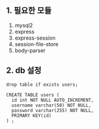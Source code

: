 ## 1. 필요한 모듈
1. mysql2
2. express
3. express-session
4. session-file-store
5. body-parser

## 2. db 설정
```
drop table if exists users;

CREATE TABLE users (
  id int NOT NULL AUTO_INCREMENT,
  username varchar(50) NOT NULL,
  password varchar(255) NOT NULL,
  PRIMARY KEY(id)
) ;
```
